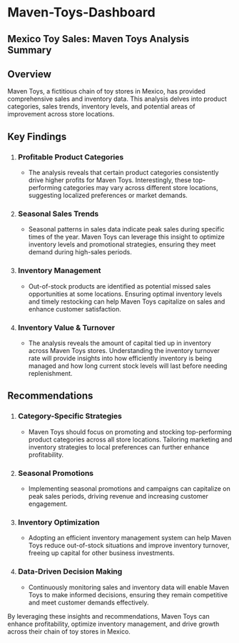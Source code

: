 # Maven-Toys-Dashboard
## Mexico Toy Sales: Maven Toys Analysis Summary

## Overview  
Maven Toys, a fictitious chain of toy stores in Mexico, has provided comprehensive sales and inventory data. This analysis delves into product categories, sales trends, inventory levels, and potential areas of improvement across store locations.

## Key Findings

1. ### Profitable Product Categories
   - The analysis reveals that certain product categories consistently drive higher profits for Maven Toys. Interestingly, these top-performing categories may vary across different store locations, suggesting localized preferences or market demands.

2. ### Seasonal Sales Trends 
   - Seasonal patterns in sales data indicate peak sales during specific times of the year. Maven Toys can leverage this insight to optimize inventory levels and promotional strategies, ensuring they meet demand during high-sales periods.

3. ### Inventory Management  
   - Out-of-stock products are identified as potential missed sales opportunities at some locations. Ensuring optimal inventory levels and timely restocking can help Maven Toys capitalize on sales and enhance customer satisfaction.

4. ### Inventory Value & Turnover
   - The analysis reveals the amount of capital tied up in inventory across Maven Toys stores. Understanding the inventory turnover rate will provide insights into how efficiently inventory is being managed and how long current stock levels will last before needing replenishment.

## Recommendations

1. ### Category-Specific Strategies 
   - Maven Toys should focus on promoting and stocking top-performing product categories across all store locations. Tailoring marketing and inventory strategies to local preferences can further enhance profitability.

2. ### Seasonal Promotions  
   - Implementing seasonal promotions and campaigns can capitalize on peak sales periods, driving revenue and increasing customer engagement.

3. ### Inventory Optimization  
   - Adopting an efficient inventory management system can help Maven Toys reduce out-of-stock situations and improve inventory turnover, freeing up capital for other business investments.

4. ### Data-Driven Decision Making  
   - Continuously monitoring sales and inventory data will enable Maven Toys to make informed decisions, ensuring they remain competitive and meet customer demands effectively.

By leveraging these insights and recommendations, Maven Toys can enhance profitability, optimize inventory management, and drive growth across their chain of toy stores in Mexico.
